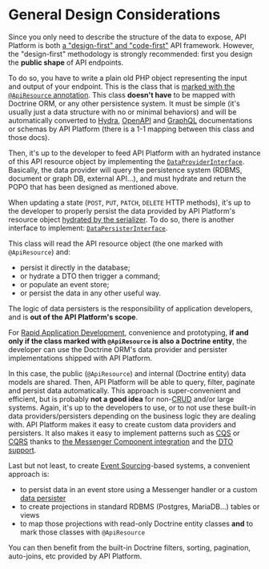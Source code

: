 # General Design Considerations

Since you only need to describe the structure of the data to expose, API Platform is both [a "design-first" and "code-first"](https://swagger.io/blog/api-design/design-first-or-code-first-api-development/) API framework. However, the "design-first" methodology is strongly recommended: first you design the **public shape** of API endpoints.

To do so, you have to write a plain old PHP object representing the input and output of your endpoint. This is the class that is [marked with the `@ApiResource` annotation](../distribution/index.md). This class **doesn't have** to be mapped with Doctrine ORM, or any other persistence system. It must be simple \(it's usually just a data structure with no or minimal behaviors\) and will be automatically converted to [Hydra](extending-jsonld-context.md), [OpenAPI](swagger.md) and [GraphQL](graphql.md) documentations or schemas by API Platform \(there is a 1-1 mapping between this class and those docs\).

Then, it's up to the developer to feed API Platform with an hydrated instance of this API resource object by implementing the [`DataProviderInterface`](data-providers.md). Basically, the data provider will query the persistence system \(RDBMS, document or graph DB, external API...\), and must hydrate and return the POPO that has been designed as mentioned above.

When updating a state \(`POST`, `PUT`, `PATCH`, `DELETE` HTTP methods\), it's up to the developer to properly persist the data provided by API Platform's resource object [hydrated by the serializer](serialization.md). To do so, there is another interface to implement: [`DataPersisterInterface`](data-persisters.md).

This class will read the API resource object \(the one marked with `@ApiResource`\) and:

* persist it directly in the database;
* or hydrate a DTO then trigger a command;
* or populate an event store;
* or persist the data in any other useful way.

The logic of data persisters is the responsibility of application developers, and is **out of the API Platform's scope**.

For [Rapid Application Development](https://en.wikipedia.org/wiki/Rapid_application_development), convenience and prototyping, **if and only if the class marked with `@ApiResource` is also a Doctrine entity**, the developer can use the Doctrine ORM's data provider and persister implementations shipped with API Platform.

In this case, the public \(`@ApiResource`\) and internal \(Doctrine entity\) data models are shared. Then, API Platform will be able to query, filter, paginate and persist data automatically. This approach is super-convenient and efficient, but is probably **not a good idea** for non-[CRUD](https://en.wikipedia.org/wiki/Create,_read,_update_and_delete) and/or large systems. Again, it's up to the developers to use, or to not use these built-in data providers/persisters depending on the business logic they are dealing with. API Platform makes it easy to create custom data providers and persisters. It also makes it easy to implement patterns such as [CQS](https://www.martinfowler.com/bliki/CommandQuerySeparation.html) or [CQRS](https://martinfowler.com/bliki/CQRS.html) thanks to [the Messenger Component integration](messenger.md) and the [DTO support](dto.md).

Last but not least, to create [Event Sourcing](https://martinfowler.com/eaaDev/EventSourcing.html)-based systems, a convenient approach is:

* to persist data in an event store using a Messenger handler or a custom [data persister](data-persisters.md)
* to create projections in standard RDBMS \(Postgres, MariaDB...\) tables or views
* to map those projections with read-only Doctrine entity classes **and** to mark those classes with `@ApiResource`

You can then benefit from the built-in Doctrine filters, sorting, pagination, auto-joins, etc provided by API Platform.

